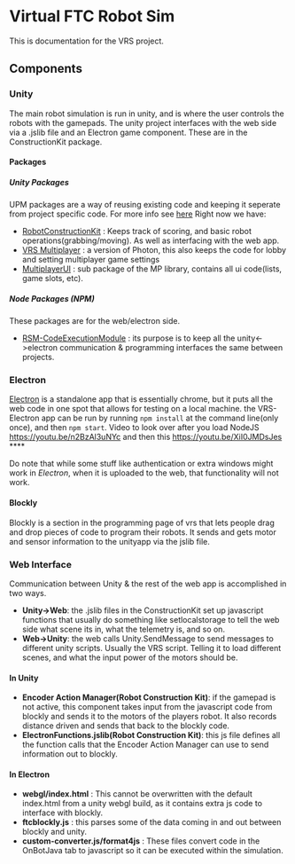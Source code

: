 # Virtual FTC Robot Sim

This is documentation for the VRS project. 

## Components

### Unity
The main robot simulation is run in unity, and is where the user controls the robots with the gamepads. The unity project interfaces with the web side via a .jslib file and an Electron game component. These are in the ConstructionKit package.

#### Packages

##### Unity Packages
UPM packages are a way of reusing existing code and keeping it seperate from project specific code. For more info see [here](https://github.com/Virtual-FTC/FTCSimDocumentation/blob/main/RepoAuthentication.md)
Right now we have:
- [RobotConstructionKit](https://github.com/Virtual-FTC/UPM-RobotConstructorKit) : Keeps track of scoring, and basic robot operations(grabbing/moving). As well as interfacing with the web app.
- [VRS Multiplayer](https://github.com/Virtual-FTC/UPM-VRSMultiplayer) : a version of Photon, this also keeps the code for lobby and setting multiplayer game settings
- [MultiplayerUI](https://github.com/Virtual-FTC/UPM-UI) : sub package of the MP library, contains all ui code(lists, game slots, etc).

##### Node Packages (NPM)
These packages are for the web/electron side. 
- [RSM-CodeExecutionModule](https://github.com/Virtual-FTC/RSM-CodeExecutionModule) : its purpose is to keep all the unity<->electron communication & programming interfaces the same between projects.

### Electron
[Electron](https://www.electronjs.org/) is a standalone app that is essentially chrome, but it puts all the web code in one spot that allows for testing on a local machine. the VRS-Electron app can be run by running ```npm install``` at the command line(only once), and then ```npm start```.  Video to look over after you load NodeJS  https://youtu.be/n2BzAl3uNYc and then this https://youtu.be/XiI0JMDsJes ****

Do note that while some stuff like authentication or extra windows might work in *Electron*, when it is uploaded to the web, that functionality will not work.

#### Blockly
Blockly is a section in the programming page of vrs that lets people drag and drop pieces of code to program their robots. It sends and gets motor and sensor information to the unityapp via the jslib file.

### Web Interface

Communication between Unity & the rest of the web app is accomplished in two ways.
- **Unity->Web**: the .jslib files in the ConstructionKit set up javascript functions that usually do something like setlocalstorage to tell the web side what scene its in, what the telemetry is, and so on.
- **Web->Unity**: the web calls Unity.SendMessage to send messages to different unity scripts. Usually the VRS script. Telling it to load different scenes, and what the input power of the motors should be.

#### In Unity

- **Encoder Action Manager(Robot Construction Kit)**: if the gamepad is not active, this component takes input from the javascript code from blockly and sends it to the motors of the players robot. It also records distance driven and sends that back to the blockly code.
- **ElectronFunctions.jslib(Robot Construction Kit)**: this js file defines all the function calls that the Encoder Action Manager can use to send information out to blockly.

#### In Electron

- **webgl/index.html** : This cannot be overwritten with the default index.html from a unity webgl build, as it contains extra js code to interface with blockly.
- **ftcblockly.js** : this parses some of the data coming in and out between blockly and unity.
- **custom-converter.js/format4js** : These files convert code in the OnBotJava tab to javascript so it can be executed within the simulation.
